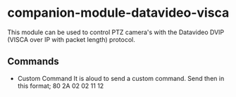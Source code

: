 # companion-module-datavideo-visca

This module can be used to control PTZ camera's with the Datavideo DVIP (VISCA over IP with packet length) protocol.

## Commands

- Custom Command
It is aloud to send a custom command. Send then in this format;
80 2A 02 02 11 12
